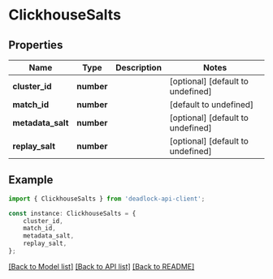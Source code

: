 # ClickhouseSalts


## Properties

Name | Type | Description | Notes
------------ | ------------- | ------------- | -------------
**cluster_id** | **number** |  | [optional] [default to undefined]
**match_id** | **number** |  | [default to undefined]
**metadata_salt** | **number** |  | [optional] [default to undefined]
**replay_salt** | **number** |  | [optional] [default to undefined]

## Example

```typescript
import { ClickhouseSalts } from 'deadlock-api-client';

const instance: ClickhouseSalts = {
    cluster_id,
    match_id,
    metadata_salt,
    replay_salt,
};
```

[[Back to Model list]](../README.md#documentation-for-models) [[Back to API list]](../README.md#documentation-for-api-endpoints) [[Back to README]](../README.md)
